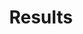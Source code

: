 ---
title: Results

components:
- component_name: hero
  supertitle: Results
  title: Acheive better outcomes
  description: Albert challenges students to apply what they learn and make connections between concepts. The results speak for themselves.
  img_src: "assets/img/hero-test.svg"

- component_name: barGraph
  component_title: Groundbreaking efficacy research
  component_description: Based on a controlled study, schools that implemented Albert saw a TBD% improvement in test scores and a strong correlation between scores and Albert usage. Learn more about our methodology
  graphs:
  - graph_title: 2 Year Averages
    tab_label: English
    data:
    - bar_value: 55
      bar_color: "#DD5566"
      group_label: National

    - bar_value: 70
      group_label: Albert

    - bar_value: 15
      group_label: Difference

  - graph_title: 2 Year Averages
    tab_label: History
    data:
    - bar_value: 53
      bar_color: "#DD5566"
      group_label: National

    - bar_value: 66
      group_label: Albert

    - bar_value: 13
      group_label: Difference

  - graph_title: 2 Year Averages
    tab_label: Social Studies
    data:
    - bar_value: 57
      bar_color: "#DD5566"
      group_label: National

    - bar_value: 73
      group_label: Albert

    - bar_value: 16
      group_label: Difference

  - graph_title: 2 Year Averages
    tab_label: Languages
    data:
    - bar_value: 85
      bar_color: "#DD5566"
      group_label: National

    - bar_value: 87
      group_label: Albert

    - bar_value: 2
      group_label: Difference

  - graph_title: 2 Year Averages
    tab_label: Math
    data:
    - bar_value: 63
      bar_color: "#DD5566"
      group_label: National

    - bar_value: 70
      group_label: Albert

    - bar_value: 8
      group_label: Difference

  - graph_title: 2 Year Averages
    tab_label: Science
    data:
    - bar_value: 55
      bar_color: "#DD5566"
      group_label: National

    - bar_value: 68
      group_label: Albert

    - bar_value: 13
      group_label: Difference

  - graph_title: 2 Year Averages
    tab_label: Comp Sci
    data:
    - bar_value: 68
      bar_color: "#DD5566"
      group_label: National

    - bar_value: 80
      group_label: Albert

    - bar_value: 12
      group_label: Difference

- component_name: hero
  title: Case studies
  description: See how Albert has helped schools significantly improve learning outcomes and boost teacher productivity.
  cta_label: Explore case studies
  cta_url: /case-studies
  img_src: "assets/img/hero-test.svg"

- component_name: testimonials
  title: testimonials
  testimonialItems:
  - title: Title 1
    quote: quote 1 lorem ipsum ipsum lorem ipsum ipsum random text here that would be the quote
    teacher_name: Name 1
    teacher_img_src: "assets/img/random-img3.svg"
    teacher_type: Teacher type 1
    teacher_level: Teacher level 1
    teacher_location: Chicago, IL 1

  - title: Title 2
    quote: quote 2 lorem ipsum ipsum lorem ipsum ipsum random text here that would be the quote
    teacher_img_src: "assets/img/random-img2.svg"
    teacher_name: Name 2
    teacher_type: Teacher type 2
    teacher_level: Teacher level 2
    location: Chicago, IL 2
---